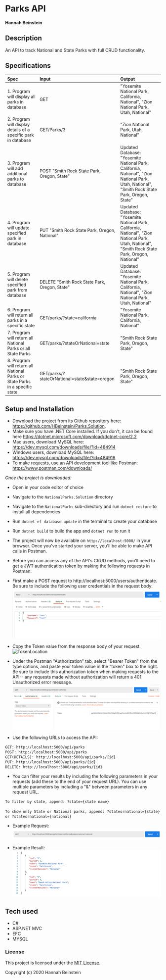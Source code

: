 # Parks API

#### Hannah Beinstein

## Description
An API to track National and State Parks with full CRUD functionality.

## Specifications

| Spec | Input | Output |
| :-------------      | :------------- | :------------- |
| 1. Program will display all parks in database | GET | "Yosemite National Park, California, National", "Zion National Park, Utah, National" |
| 2. Program will display details of a specific park in database | GET/Parks/3 | "Zion National Park, Utah, National" |
| 3. Program will add additional parks to database | POST "Smith Rock State Park, Oregon, State" | Updated Database: "Yosemite National Park, California, National", "Zion National Park, Utah, National", "Smith Rock State Park, Oregon, State" |
| 4. Program will update specified park in database | PUT "Smith Rock State Park, Oregon, National" | Updated Database: "Yosemite National Park, California, National", "Zion National Park, Utah, National", "Smith Rock State Park, Oregon, National" |
| 5. Program will delete specified park from database | DELETE "Smith Rock State Park, Oregon, State" | Updated Database: "Yosemite National Park, California, National", "Zion National Park, Utah, National" |
| 6. Program will return all parks in a specific state | GET/parks/?state=california | "Yosemite National Park, California, National" |
| 7. Program will return all National Parks or all State Parks | GET/parks/?stateOrNational=state | "Smith Rock State Park, Oregon, State"|
| 8. Program will return all National Parks or State Parks in a specific state | GET/parks/?stateOrNational=state&state=oregon | "Smith Rock State Park, Oregon, State"|

## Setup and Installation

* Download the project from its Github repository here: https://github.com/HBeinstein/Parks.Solution.
* Make sure you have .NET Core installed. If you don't, it can be found here https://dotnet.microsoft.com/download/dotnet-core/2.2
* Mac users, download MySQL here: https://dev.mysql.com/downloads/file/?id=484914
* Windows users, download MySQL here: https://dev.mysql.com/downloads/file/?id=484919
* To make requests, use an API development tool like Postman: https://www.postman.com/downloads/

_Once the project is downloaded:_
* Open in your code editor of choice
* Navigate to the `NationalParks.Solution` directory
* Navigate to the `NationalParks` sub-directory and run `dotnet restore` to install all dependencies
* Run `dotnet ef database update` in the terminal to create your database
* Run `dotnet build` to build the app and `dotnet run` to run it
* The project will now be available on `http://localhost:5000/` in your browser. Once you've started your server, you'll be able to make API calls in Postman. 
* Before you can access any of the API's CRUD methods, you'll need to get a JWT authentication token by making the following requests in Postman:

* First make a POST request to http://localhost:5000/users/authenticate. Be sure to include the following user credentials in the request body:
  ![Authenticate](./IMG/Authenticate.PNG)  

* Copy the Token value from the response body of your request. 
  ![TokenLocation](./IMG/BearerTokenLocation.PNG)

* Under the Postman "Authorization" tab, select "Bearer Token" from the type options, and paste your token value in the "token" box to the right. Be sure to include this authorization token when making requests to the API-- any requests made without authorization will return a 401 Unauthorized error message.
  ![Response Body](IMG/BearerToken.PNG)

* Use the following URLs to access the API:
```
GET: http://localhost:5000/api/parks
POST: http://localhost:5000/api/parks
GET(DETAILS): http://localhost:5000/api/parks/{id}
PUT: http://localhost:5000/api/parks/{id}
DELETE: http://localhost:5000/api/parks/{id}
```

* You can filter your results by including the following parameters in your requests (add these to the end of your request URL). You can use multiple parameters by including a "&" between parameters in any request URL.
```
To filter by state, append: ?state={state name}

To show only State or National parks, append: ?stateornational={state} or ?stateornational={national}
```

* Example Request:
  ![Response Body](IMG/ExampleRequest.PNG)

* Example Result:
  ![Response Body](IMG/ExampleResult.PNG)

## Tech used

* C#
* ASP.NET MVC
* EFC
* MYSQL

### License

This project is licensed under the [MIT License](https://opensource.org/licenses/MIT).

Copyright (c) 2020 Hannah Beinstein